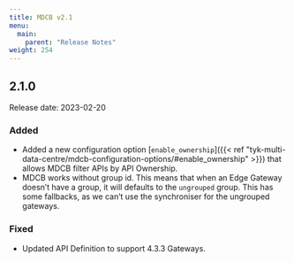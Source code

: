 ```yaml
---
title: MDCB v2.1
menu:
  main:
    parent: "Release Notes"
weight: 254
---
```


## 2.1.0
Release date: 2023-02-20

### Added
- Added a new configuration option [`enable_ownership`]({{< ref "tyk-multi-data-centre/mdcb-configuration-options/#enable_ownership" >}}) that allows MDCB filter APIs by API Ownership. 
- MDCB works without group id. This means that when an Edge Gateway doesn’t have a group, it will defaults to the `ungrouped` group. This has some fallbacks, as we can’t use the synchroniser for the ungrouped gateways.


### Fixed
- Updated API Definition to support 4.3.3 Gateways. 
